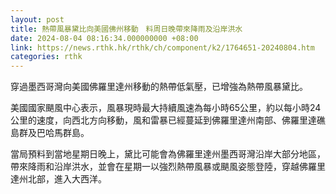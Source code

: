 ```yaml
---
layout: post
title: 熱帶風暴黛比向美國佛州移動　料周日晚帶來降雨及沿岸洪水
date: 2024-08-04 08:16:34.000000000 +08:00
link: https://news.rthk.hk/rthk/ch/component/k2/1764651-20240804.htm
categories: rthk
---
```


穿過墨西哥灣向美國佛羅里達州移動的熱帶低氣壓，已增強為熱帶風暴黛比。

美國國家颶風中心表示，風暴現時最大持續風速為每小時65公里，約以每小時24公里的速度，向西北方向移動，風和雷暴已經蔓延到佛羅里達州南部、佛羅里達礁島群及巴哈馬群島。

當局預料到當地星期日晚上，黛比可能會為佛羅里達州墨西哥灣沿岸大部分地區，帶來降雨和沿岸洪水，並會在星期一以強烈熱帶風暴或颶風姿態登陸，穿越佛羅里達州北部，進入大西洋。
